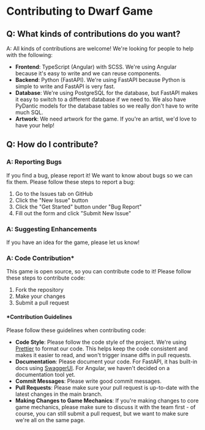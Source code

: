 # Contributing to Dwarf Game

## Q: What kinds of contributions do you want?

A: All kinds of contributions are welcome! We're looking for people to help with the following:

-   **Frontend**: TypeScript (Angular) with SCSS. We're using Angular because it's easy to write and we can reuse components.
-   **Backend**: Python (FastAPI). We're using FastAPI because Python is simple to write and FastAPI is very fast.
-   **Database**: We're using PostgreSQL for the database, but FastAPI makes it easy to switch to a different database if we need to. We also have PyDantic models for the database tables so we really don't have to write much SQL.
-   **Artwork**: We need artwork for the game. If you're an artist, we'd love to have your help!

## Q: How do I contribute?

### A: Reporting Bugs

If you find a bug, please report it! We want to know about bugs so we can fix them. Please follow these steps to report a bug:

1. Go to the Issues tab on GitHub
2. Click the "New Issue" button
3. Click the "Get Started" button under "Bug Report"
4. Fill out the form and click "Submit New Issue"

### A: Suggesting Enhancements

If you have an idea for the game, please let us know!

### A: Code Contribution\*

This game is open source, so you can contribute code to it! Please follow these steps to contribute code:

1. Fork the repository
2. Make your changes
3. Submit a pull request

#### \*Contribution Guidelines

Please follow these guidelines when contributing code:

-   **Code Style**: Please follow the code style of the project. We're using [Prettier](https://prettier.io/) to format our code. This helps keep the code consistent and makes it easier to read, and won't trigger insane diffs in pull requests.
-   **Documentation**: Please document your code. For FastAPI, it has built-in docs using [SwaggerUI](https://github.com/swagger-api/swagger-ui). For Angular, we haven't decided on a documentation tool yet.
-   **Commit Messages**: Please write good commit messages.
-   **Pull Requests**: Please make sure your pull request is up-to-date with the latest changes in the main branch.
-   **Making Changes to Game Mechanics**: If you're making changes to core game mechanics, please make sure to discuss it with the team first - of course, you can still submit a pull request, but we want to make sure we're all on the same page.
